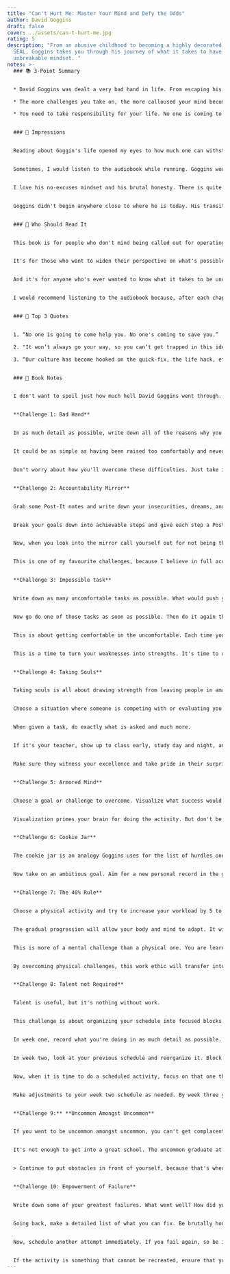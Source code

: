 ```yaml
---
title: "Can't Hurt Me: Master Your Mind and Defy the Odds"
author: David Goggins
draft: false
cover: ../assets/can-t-hurt-me.jpg
rating: 5
description: "From an abusive childhood to becoming a highly decorated Navy
  SEAL, Goggins takes you through his journey of what it takes to have an
  unbreakable mindset. "
notes: >-
  ### 📚 3-Point Summary


  * David Goggins was dealt a very bad hand in life. From escaping his abusive father to becoming an obese pest exterminator, *Can't Hurt Me* follows Goggins's journey on how he started with nothing and became a Navy Seal, ultramarathon runner, Guinness World Record holder, and much more.

  * The more challenges you take on, the more calloused your mind becomes. Having a calloused mind is the key to becoming uncommon. People who are uncommon lean into discomfort and exceed the expectations of everyone around them.

  * You need to take responsibility for your life. No one is coming to save you. If there is a part of your life that you don't like and can't change, you better start liking it. Carrying your excuses around only weighs you down and prevents you from achieving your full potential.


  ### 🎨 Impressions


  Reading about Goggin's life opened my eyes to how much one can withstand suffering in order to accomplish incredible feats.


  Sometimes, I would listen to the audiobook while running. Goggins would be talking about the time he fractured both shins, taped them up, and proceeded to run for hours. Meanwhile, I'd be huffing and puffing after ten minutes, but hey, at least my legs weren't broken.


  I love his no-excuses mindset and his brutal honesty. There is quite a bit of profanity in the book, which in my opinion, adds another layer of authenticity.


  Goggins didn't begin anywhere close to where he is today. His transition from being a broke, insecure kid to taking on some of the toughest challenges known to man is a long and humbling one.


  ### 🎯 Who Should Read It


  This book is for people who don't mind being called out for operating way below their potential.


  It's for those who want to widen their perspective on what's possible.


  And it's for anyone who's ever wanted to know what it takes to be uncommon amongst the uncommon.


  I would recommend listening to the audiobook because, after each chapter, there is a conversation between Goggins and his ghostwriter, Adam Skolnick. It's like an audiobook and podcast in one. Goggins shares extra stories and opinions that aren't captured in the book.


  ### 📢 Top 3 Quotes


  1. “No one is going to come help you. No one's coming to save you.”

  2. "It won’t always go your way, so you can’t get trapped in this idea that just because you’ve imagined a possibility for yourself that you somehow deserve it. Your entitled mind is dead weight. Cut it loose. Don’t focus on what you think you deserve. Take aim on what you are willing to earn!"

  3. “Our culture has become hooked on the quick-fix, the life hack, efficiency. Everyone is on the hunt for that simple action algorithm that nets maximum profit with the least amount of effort. There’s no denying this attitude may get you some of the trappings of success, if you’re lucky, but it will not lead to a calloused mind or self-mastery. If you want to master the mind and remove your governor, you’ll have to become addicted to hard work. Because passion and obsession, even talent, are only useful tools if you have the work ethic to back them up.”


  ### 🚀 Book Notes


  I don't want to spoil just how much hell David Goggins went through. Instead, here is a summary of the challenges that appear at the end of each chapter. Each challenge is similar to what Goggins does throughout the book to become superhuman.


  **Challenge 1: Bad Hand**


  In as much detail as possible, write down all of the reasons why you are not at your full potential. What cards were you dealt that make life more challenging? What do you need to overcome to become the person you want to be? What holds you back?


  It could be as simple as having been raised too comfortably and never being challenged. Your story doesn't have to be as intense as Goggins's. Everything is valid.


  Don't worry about how you'll overcome these difficulties. Just take inventory for now.


  **Challenge 2: Accountability Mirror**


  Grab some Post-It notes and write down your insecurities, dreams, and goals. Then, stick them to your mirror.


  Break your goals down into achievable steps and give each step a Post-It note. This will require some research.


  Now, when you look into the mirror call yourself out for not being the person described in your goals. If you see someone who wants to be healthy, but has never committed to any healthy habits, say it. If you see someone who is uneducated, call it out. Be as blunt as possible.


  This is one of my favourite challenges, because I believe in full accountability. Don't pat yourself on the back for doing the bare minimum every day. You have to earn what you want in life. If you don't have it, then you haven't earned it yet. No excuses.


  **Challenge 3: Impossible task**


  Write down as many uncomfortable tasks as possible. What would push you out of your comfort zone? Don't forget to consider small things like making your bed every day or taking a cold shower.


  Now go do one of those tasks as soon as possible. Then do it again the next day.


  This is about getting comfortable in the uncomfortable. Each time you can complete an uncomfortable task, your mind gets stronger and you start to believe in yourself.


  This is a time to turn your weaknesses into strengths. It's time to realize what you're capable of.


  **Challenge 4: Taking Souls**


  Taking souls is all about drawing strength from leaving people in amazement at your performance. Completely surpass everyone's expectations. Especially people who judge you.


  Choose a situation where someone is competing with or evaluating you. It could be a teacher, boss, etc.


  When given a task, do exactly what is asked and much more.


  If it's your teacher, show up to class early, study day and night, and hand in assignments that were never assigned. If it's your boss, work around the clock, hand in deliverables early, and exceed the maximum expectations.


  Make sure they witness your excellence and take pride in their surprise. Use the negativity from people who didn't believe in you and turn it into the best work they've ever seen. Take their soul.


  **Challenge 5: Armored Mind**


  Choose a goal or challenge to overcome. Visualize what success would look and feel like in as much detail as possible. Then visualize the problems that you will face along the way and how they can be dealt with.


  Visualization primes your brain for doing the activity. But don't be fooled. It's not magic. You still need to put in work, pain and suffering every day to get there. Using visualization affirms that the work you put in will pay off.


  **Challenge 6: Cookie Jar**


  The cookie jar is an analogy Goggins uses for the list of hurdles one has overcome throughout their life. Write down all of your successes and recall the feeling of overcoming them. These memories are a reminder of who you are and what you're capable of.


  Now take on an ambitious goal. Aim for a new personal record in the gym or try to study more consistently than ever before. With any task, the pain or boredom will hit you eventually and when that happens, reach your hand into the cookie jar and remind yourself that you are a badass.


  **Challenge 7: The 40% Rule**


  Choose a physical activity and try to increase your workload by 5 to 10 percent each week. For example, if you're used to doing 20 push-ups in a workout, do 22 the next time.


  The gradual progression will allow your body and mind to adapt. It will help you to break past what you previously thought was your limit.


  This is more of a mental challenge than a physical one. You are learning to control your inner dialogue. Shut out thoughts that tell you to avoid pain and lean into the ones that tell you to get it done.


  By overcoming physical challenges, this work ethic will transfer into other aspects of your life as well.


  **Challenge 8: Talent not Required**


  Talent is useful, but it's nothing without work.


  This challenge is about organizing your schedule into focused blocks of time to accomplish what you want.


  In week one, record what you're doing in as much detail as possible. If you're on your phone or laptop, what apps are you using? What are you actually spending your time on at work?


  In week two, look at your previous schedule and reorganize it. Block off activities in 15 or 30-minute chunks of time. Some activities will take up multiple blocks. Ensure that you schedule in time for eating and resting.


  Now, when it is time to do a scheduled activity, focus on that one thing. When that time is over, be disciplined enough to stop what you're doing and move on to the next task.


  Make adjustments to your week two schedule as needed. By week three you should have a proficient schedule that maximizes your effort without sacrificing sleep.


  **Challenge 9:** **Uncommon Amongst Uncommon**


  If you want to be uncommon amongst uncommon, you can't get complacent. Wherever you are now, do what it takes to stand out. Especially if you are surrounded by top performers.


  It's not enough to get into a great school. The uncommon graduate at the top of their class. Goggins didn't just become a Navy Seal. He is also an Enlisted Honor Man in Army Ranger School, an ultra-marathon runner, among other badass titles.


  > Continue to put obstacles in front of yourself, because that's where you'll find the friction that will help you to grow even stronger. -David Goggins


  **Challenge 10: Empowerment of Failure**


  Write down some of your greatest failures. What went well? How did you handle failing? Recall the preparation process and your thoughts as you were executing the activity.


  Going back, make a detailed list of what you can fix. Be brutally honest with yourself.


  Now, schedule another attempt immediately. If you fail again, so be it. Try again. That's what life's about.


  If the activity is something that cannot be recreated, ensure that you still record what you can fix. These notes will still help you to achieve future goals.
---
```


